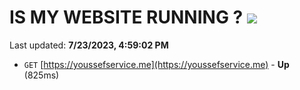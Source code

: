 # IS MY WEBSITE RUNNING ? [![](https://img.shields.io/static/v1?label=Sponsor&message=%E2%9D%A4&logo=GitHub&color=%23fe8e86)](https://github.com/sponsors/<username>)

Last updated: **7/23/2023, 4:59:02 PM**

- `GET` [https://youssefservice.me](https://youssefservice.me) - **Up** (825ms)
